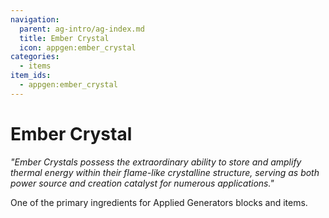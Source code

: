```yaml
---
navigation:
  parent: ag-intro/ag-index.md
  title: Ember Crystal
  icon: appgen:ember_crystal
categories:
  - items
item_ids:
  - appgen:ember_crystal
---
```


# Ember Crystal

<ItemImage id="appgen:ember_crystal" scale="4" />

*"Ember Crystals possess the extraordinary ability to store and amplify thermal energy within their flame-like
crystalline structure, serving as both power source and creation catalyst for numerous applications."*

One of the primary ingredients for Applied Generators blocks and items.